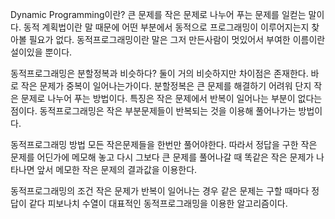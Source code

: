 Dynamic Programming이란?
큰 문제를 작은 문제로 나누어 푸는 문제를 일컫는 말이다.
동적 계획법이란 말 때문에 어떤 부분에서 동적으로 프로그래밍이 이루어지는지 찾아볼 필요가 없다.
동적프로그래밍이란 말은 그저 만든사람이 멋있어서 부여한 이름이란 설이있을 뿐이다.

동적프로그래밍은 분할정복과 비슷하다?
둘이 거의 비슷하지만 차이점은 존재한다.
바로 작은 문제가 중복이 일어나는가이다.
분할정복은 큰 문제를 해결하기 어려워 단지 작은 문제로 나누어 푸는 방법이다.
특징은 작은 문제에서 반복이 일어나는 부분이 없다는 점이다.
동적프로그래밍은 작은 부분문제들이 반복되는 것을 이용해 풀어나가는 방법이다.

동적프로그래밍 방법
모든 작은문제들을 한번만 풀어야한다.
따라서 정답을 구한 작은 문제를 어딘가에 메모해 놓고 다시 그보다 큰 문제를 풀어나갈 때
똑같은 작은 문제가 나타나면 앞서 메모한 작은 문제의 결과값을 이용한다.

동적프로그래밍의 조건
작은 문제가 반복이 일어나는 경우
같은 문제는 구할 때마다 정답이 같다
피보나치 수열이 대표적인 동적프로그래밍을 이용한 알고리즘이다.